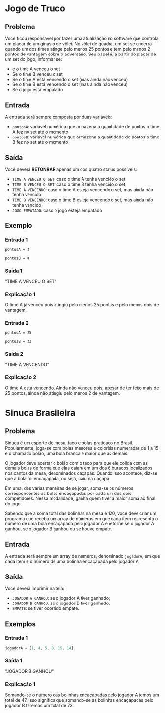 # Jogo de Truco

## Problema

Você ficou responsavel por fazer uma atualização no software que controla um placar de um ginásio de vôlei. No vôlei de quadra, um set se encerra quando um dos times atinge pelo menos 25 pontos e tem pelo menos 2 pontos de vantagem sobre o adversário. Seu papel é, a partir do placar de um set do jogo, informar se:

- e o time A venceu o set
- Se o time B venceu o set
- Se o time A está vencendo o set (mas ainda não venceu)
- Se o time B está vencendo o set (mas ainda não venceu)
- Se o jogo está empatado

## Entrada

A entrada será sempre composta por duas variáveis:

- `pontosA`: variável numérica que armazena a quantidade de pontos o time A fez no set até o momento
- `pontosB`: variável numérica que armazena a quantidade de pontos o time B fez no set até o momento

## Saída

Você deverá **RETONRAR** apenas um dos quatro status possíveis:

- `TIME A VENCEU O SET`: caso o time A tenha vencido o set
- `TIME B VENCEU O SET`: caso o time B tenha vencido o set
- `TIME A VENCENDO`: caso o time A esteja vencendo o set, mas ainda não tenha vencido
- `TIME B VENCENDO`: caso o time B esteja vencendo o set, mas ainda não tenha vencido
- `JOGO EMPATADO`: caso o jogo esteja empatado

## Exemplo

### Entrada 1

`pontosA = 3`

`pontosB = 0`

### Saída 1

"TIME A VENCEU O SET"

### Explicação 1

O time A já venceu pois atingiu pelo menos 25 pontos e pelo menos dois de vantagem.

### Entrada 2

`pontosA = 25`

`pontosB = 23`

### Saída 2

"TIME A VENCENDO"

### Explicação 2

O time A está vencendo. Ainda não venceu pois, apesar de ter feito mais de 25 pontos, ainda não atingiu pelo menos 2 de vantagem.


# Sinuca Brasileira

## Problema
Sinuca é um esporte de mesa, taco e bolas praticado no Brasil. Popularmente, joga-se com bolas menores e coloridas numeradas de 1 a 15 e o chamado bolão, uma bola branca e maior que as demais.

O jogador deve acertar o bolão com o taco para que ele colida com as demais bolas de forma que elas caiam em um dos 6 buracos localizados nos cantos da mesa, denominados caçapas. Quando isso acontece, diz-se que a bola foi encaçapada, ou seja, caiu na caçapa.

Em uma, das várias maneiras de se jogar, soma-se os números correspondentes às bolas encaçapadas por cada um dos dois competidores. Nessa modalidade, ganha quem tiver a maior soma ao final do jogo.

Sabendo que a soma total das bolinhas na mesa é 120, você deve criar um programa que receba um array de números em que cada item representa o número de uma bola encaçapada pelo jogador A e retorne se o jogador A ganhou, se o jogador B ganhou ou se houve empate.

## Entrada

A entrada será sempre um array de números, denominado `jogadorA`, em que cada item é o número de uma bolinha encaçapada pelo jogador A.

## Saída

Você deverá imprimir na tela:

- `JOGADOR A GANHOU`: se o jogador A tiver ganhado;
- `JOGADOR B GANHOU`: se o jogador B tiver ganhado;
- `EMPATE`: se tiver ocorrido empate.

## Exemplos

### Entrada 1

```ts
jogadorA = [1, 4, 5, 8, 15, 14]
```

### Saída 1

"JOGADOR B GANHOU"

### Explicação 1

Somando-se o número das bolinhas encaçapadas pelo jogador A temos um total de 47. Isso significa que somando-se as bolinhas encaçapadas pelo jogador B teremos um total de 73.

